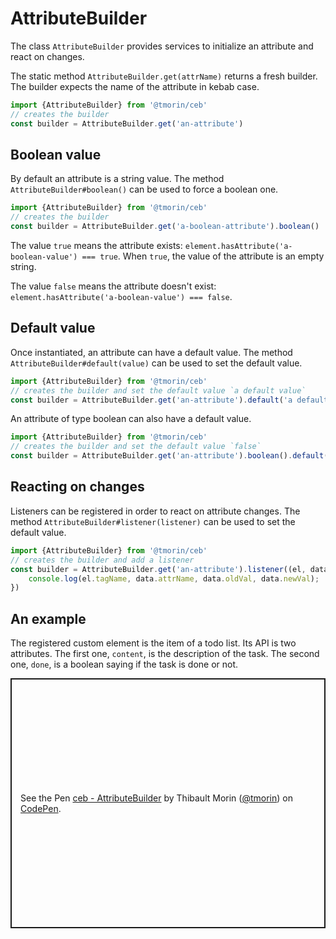 # AttributeBuilder

The class `AttributeBuilder` provides services to initialize an attribute and react on changes.

The static method `AttributeBuilder.get(attrName)` returns a fresh builder.
The builder expects the name of the attribute in kebab case.

```javascript
import {AttributeBuilder} from '@tmorin/ceb'
// creates the builder
const builder = AttributeBuilder.get('an-attribute')
```

## Boolean value

By default an attribute is a string value.
The method `AttributeBuilder#boolean()` can be used to force a boolean one.

```javascript
import {AttributeBuilder} from '@tmorin/ceb'
// creates the builder
const builder = AttributeBuilder.get('a-boolean-attribute').boolean()
```

The value `true` means the attribute exists: `element.hasAttribute('a-boolean-value') === true`.
When `true`, the value of the attribute is an empty string.

The value `false` means the attribute doesn't exist: `element.hasAttribute('a-boolean-value') === false`.

## Default value

Once instantiated, an attribute can have a default value.
The method `AttributeBuilder#default(value)` can be used to set the default value.

```javascript
import {AttributeBuilder} from '@tmorin/ceb'
// creates the builder and set the default value `a default value`
const builder = AttributeBuilder.get('an-attribute').default('a default value')
```

An attribute of type boolean can also have a default value.

```javascript
import {AttributeBuilder} from '@tmorin/ceb'
// creates the builder and set the default value `false`
const builder = AttributeBuilder.get('an-attribute').boolean().default(true)
```

## Reacting on changes

Listeners can be registered in order to react on attribute changes.
The method `AttributeBuilder#listener(listener)` can be used to set the default value.

```javascript
import {AttributeBuilder} from '@tmorin/ceb'
// creates the builder and add a listener
const builder = AttributeBuilder.get('an-attribute').listener((el, data) => {
    console.log(el.tagName, data.attrName, data.oldVal, data.newVal);
})
```

## An example

The registered custom element is the item of a todo list.
Its API is two attributes.
The first one, `content`, is the description of the task.
The second one, `done`, is a boolean saying if the task is done or not.

<p class="codepen" data-height="400" data-theme-id="light" data-default-tab="js,result" data-user="tmorin" data-slug-hash="vYEXVKd" style="height: 400px; box-sizing: border-box; display: flex; align-items: center; justify-content: center; border: 2px solid; margin: 1em 0; padding: 1em;" data-pen-title="ceb - AttributeBuilder">
  <span>See the Pen <a href="https://codepen.io/tmorin/pen/vYEXVKd">
  ceb - AttributeBuilder</a> by Thibault Morin (<a href="https://codepen.io/tmorin">@tmorin</a>)
  on <a href="https://codepen.io">CodePen</a>.</span>
</p>
<script async src="https://static.codepen.io/assets/embed/ei.js"></script>
